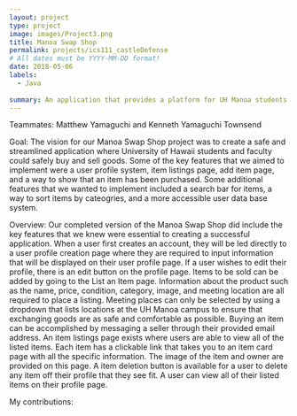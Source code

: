 ```yaml
---
layout: project
type: project
image: images/Project3.png
title: Manoa Swap Shop
permalink: projects/ics111_castleDefense
# All dates must be YYYY-MM-DD format!
date: 2018-05-06
labels:
  - Java
  
summary: An application that provides a platform for UH Manoa students to safely sell and buy products from each other.
---
```


Teammates: Matthew Yamaguchi and Kenneth Yamaguchi Townsend

Goal: The vision for our Manoa Swap Shop project was to create a safe and streamlined application where University of Hawaii students and faculty could safely buy and sell goods. Some of the key features that we aimed to implement were a user profile system, item listings page, add item page, and a way to show that an item has been purchased. Some additional features that we wanted to implement included a search bar for items, a way to sort items by cateogries, and a more accessible user data base system.

Overview: Our completed version of the Manoa Swap Shop did include the key features that we knew were essential to creating a successful application. When a user first creates an account, they will be led directly to a user profile creation page where they are required to input information that will be displayed on their user profile page. If a user wishes to edit their profile, there is an edit button on the profile page. Items to be sold can be added by going to the List an Item page. Information about the product such as the name, price, condition, category, image, and meeting location are all required to place a listing. Meeting places can only be selected by using a dropdown that lists locations at the UH Manoa campus to ensure that exchanging goods are as safe and comfortable as possible. Buying an item can be accomplished by messaging a seller through their provided email address. An item listings page exists where users are able to view all of the listed items. Each item has a clickable link that takes you to an item card page with all the specific information. The image of the item and owner are provided on this page. A item deletion button is available for a user to delete any item off their profile that they see fit. A user can view all of their listed items on their profile page.

My contributions: 
